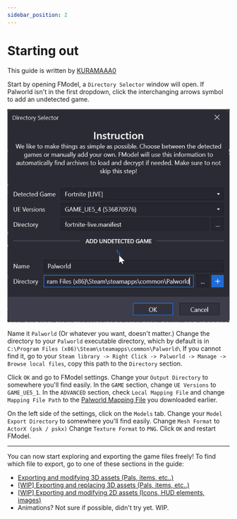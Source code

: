 ```yaml
---
sidebar_position: 2
---
```


# Starting out

This guide is written by [KURAMAAA0](https://github.com/KURAMAAA0/PalModding)

Start by opening FModel, a `Directory Selector` window will open.
If Palworld isn't in the first dropdown, click the interchanging arrows symbol to add an undetected game.

![DirectorySelector](./assets/dirselector.png)

Name it `Palworld` (Or whatever you want, doesn't matter.)
Change the directory to your `Palworld` executable directory, which by default is in `C:\Program Files (x86)\Steam\steamapps\common\Palworld\`
If you cannot find it, go to your `Steam library -> Right Click -> Palworld -> Manage -> Browse local files`, copy this path to the `Directory` section.

Click `OK` and go to FModel settings.
Change your `Output Directory` to somewhere you'll find easily.
In the `GAME` section, change `UE Versions` to `GAME_UE5_1`.
In the `ADVANCED` section, check `Local Mapping File` and change `Mapping File Path` to the [Palworld Mapping File](https://github.com/KURAMAAA0/PalModding/raw/main/Assset%20Swap%20Guide/Mappings.usmap "Palworld mapping file") you downloaded earlier.

On the left side of the settings, click on the `Models` tab.
Change your `Model Export Directory` to somewhere you'll find easily.
Change `Mesh Format` to `ActorX (psk / pskx)`
Change `Texture Format` to `PNG`.
Click `OK` and restart FModel.

------------


You can now start exploring and exporting the game files freely!
To find which file to export, go to one of these sections in the guide:
- [Exporting and modifying 3D assets (Pals, items, etc..)](ExportingModifying3DAssets.md "Exporting and modifying 3D assets (Pals, items, etc..)")
- [[WIP] Exporting and replacing 3D assets (Pals, items, etc..)](ExportingReplacing3DAssets.md)
- [[WIP] Exporting and modifying 2D assets (Icons, HUD elements, images)](ExportingModifying2DAssets.md)
- Animations? Not sure if possible, didn't try yet. WIP.